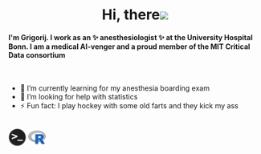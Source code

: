 <h1 align="center">Hi, there<img src="https://media.giphy.com/media/hvRJCLFzcasrR4ia7z/giphy.gif" width="30px"></h1>

#### I'm Grigorij. I work as an ✨  anesthesiologist ✨ at the University Hospital Bonn. I am a medical AI-venger and a proud member of the MIT Critical Data consortium
<br>

- 🌱 I’m currently learning for my anesthesia boarding exam
- 🤔 I’m looking for help with statistics
- ⚡ Fun fact: I play hockey with some old farts and they kick my ass

<br>

<div class="inline-block">
  <img height="35px" width="35px" src="https://raw.githubusercontent.com/github/explore/80688e429a7d4ef2fca1e82350fe8e3517d3494d/topics/terminal/terminal.png" />
  <img height="35px" width="35px" src="https://raw.githubusercontent.com/github/explore/80688e429a7d4ef2fca1e82350fe8e3517d3494d/topics/r/r.png" />
</div>


<br>

<!-- ![Grigorij's GitHub stats](https://github-readme-stats.vercel.app/api?username=grigorijschleifer&hide=contribs,prs&show_icons=true&theme=dracula) -->
